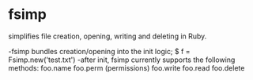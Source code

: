 # fsimp
simplifies file creation, opening, writing and deleting in Ruby.

-fsimp bundles creation/opening into the init logic; 
 $ f = Fsimp.new('test.txt')
 -after init, fsimp currently supports the following methods:
 foo.name
 foo.perm (permissions)
 foo.write
 foo.read
 foo.delete

